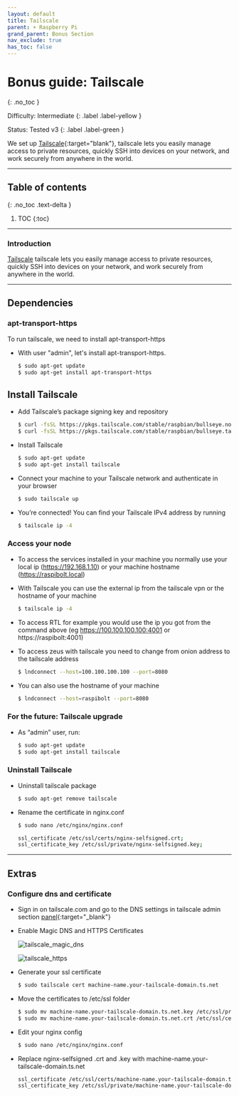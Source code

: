 ```yaml
---
layout: default
title: Tailscale
parent: + Raspberry Pi
grand_parent: Bonus Section
nav_exclude: true
has_toc: false
---
```


# Bonus guide: Tailscale
{: .no_toc }

Difficulty: Intermediate
{: .label .label-yellow }

Status: Tested v3 
{: .label .label-green }

We set up [Tailscale](https://tailscale.com/download/linux/rpi-bullseye){:target="blank"}, tailscale lets you easily manage access to private resources, quickly SSH into devices on your network, and work securely from anywhere in the world.

---

## Table of contents
{: .no_toc .text-delta }

1. TOC
{:toc}

---

### Introduction
[Tailscale](https://tailscale.com) tailscale lets you easily manage access to private resources, quickly SSH into devices on your network, and work securely from anywhere in the world.

---

## Dependencies

### apt-transport-https

To run tailscale, we need to install apt-transport-https

* With user "admin", let's install apt-transport-https.

  ```sh
  $ sudo apt-get update
  $ sudo apt-get install apt-transport-https
  ```

## Install Tailscale
* Add Tailscale’s package signing key and repository

  ```sh
  $ curl -fsSL https://pkgs.tailscale.com/stable/raspbian/bullseye.noarmor.gpg | sudo tee /usr/share/keyrings/tailscale-archive-keyring.gpg > /dev/null
  $ curl -fsSL https://pkgs.tailscale.com/stable/raspbian/bullseye.tailscale-keyring.list | sudo tee /etc/apt/sources.list.d/tailscale.list
  ```

* Install Tailscale

  ```sh
  $ sudo apt-get update
  $ sudo apt-get install tailscale
  ```

* Connect your machine to your Tailscale network and authenticate in your browser

  ```sh
  $ sudo tailscale up
  ```

* You’re connected! You can find your Tailscale IPv4 address by running

  ```sh
  $ tailscale ip -4
  ```

### Access your node

* To access the services installed in your machine you normally use your local ip (https://192.168.1.10) or your machine hostname (https://raspibolt.local)

* With Tailscale you can use the external ip from the tailscale vpn or the hostname of your machine

  ```sh
  $ tailscale ip -4
  ```

* To access RTL for example you would use the ip you got from the command above (eg https://100.100.100.100:4001 or https://raspibolt:4001)

* To access zeus with tailscale you need to change from onion address to the tailscale address

  ```sh
  $ lndconnect --host=100.100.100.100 --port=8080
  ``` 

* You can also use the hostname of your machine
  
  ```sh
  $ lndconnect --host=raspibolt --port=8080
  ``` 

### For the future: Tailscale upgrade

* As “admin” user, run:

  ```sh
  $ sudo apt-get update
  $ sudo apt-get install tailscale
  ```

### Uninstall Tailscale

* Uninstall tailscale package

  ```sh
  $ sudo apt-get remove tailscale
  ```

* Rename the certificate in nginx.conf

  ```sh
  $ sudo nano /etc/nginx/nginx.conf
  ```

  ```sh
  ssl_certificate /etc/ssl/certs/nginx-selfsigned.crt;
  ssl_certificate_key /etc/ssl/private/nginx-selfsigned.key;
  ```

---

## Extras

### Configure dns and certificate

* Sign in on tailscale.com and go to the DNS settings in tailscale admin section [panel](https://login.tailscale.com/admin/dns){:target="_blank"}

* Enable Magic DNS and HTTPS Certificates
  
  ![tailscale_magic_dns](../../../images/tailscale_magic_dns.png)

  ![tailscale_https](../../../images/tailscale_https.png)

* Generate your ssl certificate
  
  ```sh
  $ sudo tailscale cert machine-name.your-tailscale-domain.ts.net
  ```

* Move the certificates to /etc/ssl folder
  
  ```sh
  $ sudo mv machine-name.your-tailscale-domain.ts.net.key /etc/ssl/private/machine-name.your-tailscale-domain.ts.net.key
  $ sudo mv machine-name.your-tailscale-domain.ts.net.crt /etc/ssl/certs/machine-name.your-tailscale-domain.ts.net.crt
  ```

* Edit your nginx config
  
  ```sh
  $ sudo nano /etc/nginx/nginx.conf
  ```

* Replace nginx-selfsigned .crt and .key with machine-name.your-tailscale-domain.ts.net

  ```sh
  ssl_certificate /etc/ssl/certs/machine-name.your-tailscale-domain.ts.net.crt;
  ssl_certificate_key /etc/ssl/private/machine-name.your-tailscale-domain.ts.net.key;
  ```